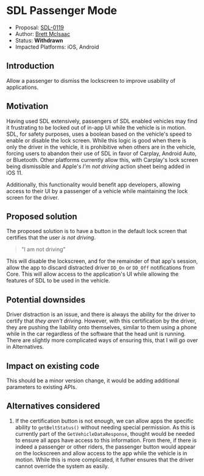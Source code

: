 # SDL Passenger Mode

* Proposal: [SDL-0119](0119-SDL-passenger-mode.md)
* Author: [Brett McIsaac](https://github.com/brettywhite)
* Status: **Withdrawn**
* Impacted Platforms: iOS, Android

## Introduction

Allow a passenger to dismiss the lockscreen to improve usability of applications.

## Motivation

Having used SDL extensively, passengers of SDL enabled vehicles may find it frustrating to be locked out of in-app UI while the vehicle is in motion. SDL, for safety purposes, uses a boolean based on the vehicle's speed to enable or disable the lock screen. While this logic is good when there is only the driver in the vehicle, it is prohibitive when others are in the vehicle, forcing users to abandon their use of SDL in favor of Carplay, Android Auto, or Bluetooth. Other platforms currently allow this, with Carplay's lock screen being dismissible and Apple's *I'm not driving* action sheet being added in iOS 11.

Additionally, this functionality would benefit app developers, allowing access to their UI by a passenger of a vehicle while maintaining the lock screen for the driver. 

## Proposed solution

The proposed solution is to have a button in the default lock screen that certifies that the user *is not driving*.

> "I am not driving"

This will disable the lockscreen, and for the remainder of that app's session, allow the app to discard distracted driver `DD_On` or `DD_Off` notifications from Core. This will allow access to the application's UI while allowing the features of SDL to be used in the vehicle.

## Potential downsides

Driver distraction is an issue, and there is always the ability for the driver to certify that *they aren't driving*. However, with this certification by the driver, they are pushing the liability onto themselves, similar to them using a phone while in the car regardless of the software that the head unit is running. There are slightly more complicated ways of ensuring this, that I will go over in Alternatives. 

## Impact on existing code

This should be a minor version change, it would be adding additional parameters to existing APIs.

## Alternatives considered

1. If the certification button is not enough, we can allow apps the specific ability to `getBeltStatus()` without needing special permission. As this is currently part of the `GetVehicleDataResponse`, thought would be needed to ensure all apps have access to this information. From there, if there is indeed a passenger or other riders, the passenger button would appear on the lockscreen and allow access to the app while the vehicle is in motion. While this is more complicated, it futher ensures that the driver cannot override the system as easily. 

